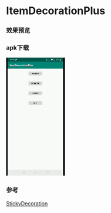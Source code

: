 # ItemDecorationPlus

### 效果预览


### apk下载

![image](https://github.com/downtail/ItemDecorationPlus/blob/master/screenshots/masked.gif)

### 参考

[StickyDecoration](https://github.com/Gavin-ZYX/StickyDecoration)
